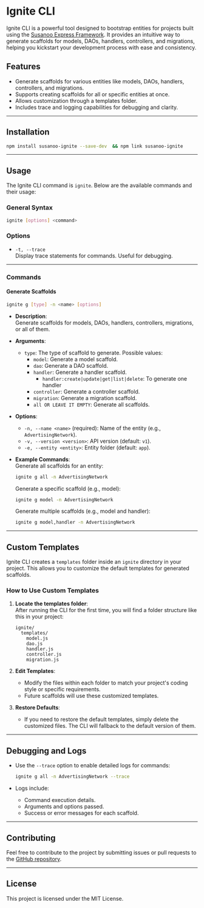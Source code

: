
# Ignite CLI  

Ignite CLI is a powerful tool designed to bootstrap entities for projects built using the [Susanoo Express Framework](https://github.com/moayyadfaris/susanoo). It provides an intuitive way to generate scaffolds for models, DAOs, handlers, controllers, and migrations, helping you kickstart your development process with ease and consistency.  

## Features  
- Generate scaffolds for various entities like models, DAOs, handlers, controllers, and migrations.  
- Supports creating scaffolds for all or specific entities at once.  
- Allows customization through a templates folder.  
- Includes trace and logging capabilities for debugging and clarity.  

---

## Installation  

```bash  
npm install susanoo-ignite --save-dev  && npm link susanoo-ignite
```  

---

## Usage  

The Ignite CLI command is `ignite`. Below are the available commands and their usage:  

### General Syntax  

```bash  
ignite [options] <command>  
```  

### Options  

- `-t, --trace`  
  Display trace statements for commands. Useful for debugging.  

---

### Commands  

#### Generate Scaffolds  

```bash  
ignite g [type] -n <name> [options]  
```  

- **Description**:  
  Generate scaffolds for models, DAOs, handlers, controllers, migrations, or all of them.  

- **Arguments**:  
  - `type`: The type of scaffold to generate. Possible values:  
    - `model`: Generate a model scaffold.  
    - `dao`: Generate a DAO scaffold.  
    - `handler`: Generate a handler scaffold.
       - `handler:create|update|get|list|delete`: To generate one handler  
    - `controller`: Generate a controller scaffold.  
    - `migration`: Generate a migration scaffold.  
    - `all OR LEAVE IT EMPTY`: Generate all scaffolds.  

- **Options**:  
  - `-n, --name <name>` (required): Name of the entity (e.g., `AdvertisingNetwork`).  
  - `-v, --version <version>`: API version (default: `v1`).  
  - `-e, --entity <entity>`: Entity folder (default: `app`).  

- **Example Commands**:  
  Generate all scaffolds for an entity:  
  ```bash  
  ignite g all -n AdvertisingNetwork  
  ```  

  Generate a specific scaffold (e.g., model):  
  ```bash  
  ignite g model -n AdvertisingNetwork  
  ```  

  Generate multiple scaffolds (e.g., model and handler):  
  ```bash  
  ignite g model,handler -n AdvertisingNetwork  
  ```  

---

## Custom Templates  

Ignite CLI creates a `templates` folder inside an `ignite` directory in your project. This allows you to customize the default templates for generated scaffolds.  

### How to Use Custom Templates  

1. **Locate the templates folder**:  
   After running the CLI for the first time, you will find a folder structure like this in your project:  
   ```
   ignite/
     templates/
       model.js
       dao.js
       handler.js
       controller.js
       migration.js
   ```  

2. **Edit Templates**:  
   - Modify the files within each folder to match your project's coding style or specific requirements.  
   - Future scaffolds will use these customized templates.  

3. **Restore Defaults**:  
   - If you need to restore the default templates, simply delete the customized files. The CLI will fallback to the default version of them.  

---

## Debugging and Logs  

- Use the `--trace` option to enable detailed logs for commands:  
  ```bash  
  ignite g all -n AdvertisingNetwork --trace  
  ```  

- Logs include:  
  - Command execution details.  
  - Arguments and options passed.  
  - Success or error messages for each scaffold.  

---

## Contributing  

Feel free to contribute to the project by submitting issues or pull requests to the [GitHub repository](https://github.com/moneebSB/sosanoo-cli).  

---

## License  

This project is licensed under the MIT License.  
